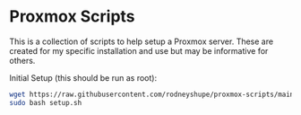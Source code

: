 # Proxmox Scripts

This is a collection of scripts to help setup a Proxmox server.  These
are created for my specific installation and use but may be informative
for others.

Initial Setup (this should be run as root):

```bash
wget https://raw.githubusercontent.com/rodneyshupe/proxmox-scripts/main/setup.sh --output-document=setup.sh
sudo bash setup.sh
```
